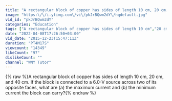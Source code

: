 ```yaml
---
title: "A rectangular block of copper has sides of length 10 cm, 20 cm, and 40 cm. If the block is connected"
image: "https:\/\/i.ytimg.com\/vi\/pkJrBQwm2dY\/hqdefault.jpg"
vid_id: "pkJrBQwm2dY"
categories: "Education"
tags: ["A rectangular block of copper has sides of length 10 cm","20 cm","and 40 cm. If the block is connected to a 6.0-V source across two of its opposite faces"]
date: "2022-04-08T17:26:50+03:00"
vid_date: "2015-12-23T15:47:11Z"
duration: "PT4M17S"
viewcount: "14349"
likeCount: "97"
dislikeCount: ""
channel: "WNY Tutor"
---
```

{% raw %}A rectangular block of copper has sides of length 10 cm, 20 cm, and 40 cm. If the block is connected to a 6.0-V source across two of its opposite faces, what are (a) the maximum current and (b) the minimum current the block can carry?{% endraw %}
